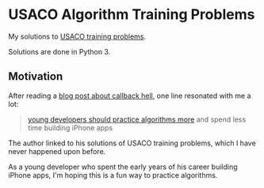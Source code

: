 # USACO Algorithm Training Problems

My solutions to [USACO training problems](http://www.usaco.org/index.php?page=training).

Solutions are done in Python 3.

## Motivation

After reading a [blog post about callback hell](), one line resonated with me a lot:

> [young developers should practice algorithms more](https://sites.google.com/site/codetrick/usacocontents) and spend less time building iPhone apps

The author linked to his solutions of USACO training problems, which I have never happened upon before.

As a young developer who spent the early years of his career building iPhone apps, I'm hoping this is a fun way to practice algorithms.
